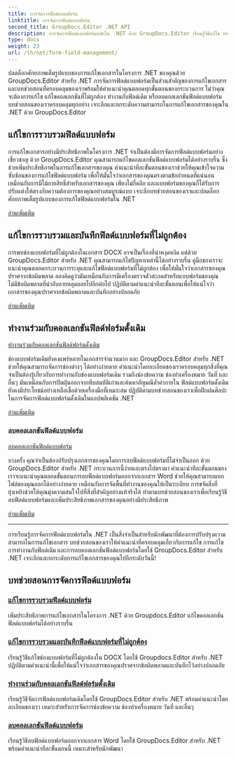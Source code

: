 ```yaml
---
title: การจัดการฟิลด์แบบฟอร์ม
linktitle: การจัดการฟิลด์แบบฟอร์ม
second_title: GroupDocs.Editor .NET API
description: การจัดการฟิลด์แบบฟอร์มหลักใน .NET ด้วย GroupDocs.Editor เรียนรู้วิธีแก้ไข ทำงานกับระบบเดิม และลบคอลเล็กชันฟิลด์แบบฟอร์มได้อย่างราบรื่น
type: docs
weight: 23
url: /th/net/form-field-management/
---
```

ปลดล็อกศักยภาพเต็มรูปแบบของการแก้ไขเอกสารในโครงการ .NET ของคุณด้วย GroupDocs.Editor สำหรับ .NET การจัดการฟิลด์แบบฟอร์มเป็นส่วนสำคัญของการแก้ไขเอกสาร และบทช่วยสอนที่ครอบคลุมของเราพร้อมให้คำแนะนำคุณตลอดทุกขั้นตอนของกระบวนการ ไม่ว่าคุณจะต้องการแก้ไข แก้ไขคอลเลกชันที่ไม่ถูกต้อง ทำงานกับฟิลด์เดิม หรือลบคอลเลกชันฟิลด์แบบฟอร์ม บทช่วยสอนของเราครอบคลุมทุกอย่าง เจาะลึกและยกระดับความสามารถในการแก้ไขเอกสารของคุณใน .NET ด้วย GroupDocs.Editor

## แก้ไขการรวบรวมฟิลด์แบบฟอร์ม

การแก้ไขเอกสารอย่างมีประสิทธิภาพในโครงการ .NET จำเป็นต้องมีการจัดการฟิลด์แบบฟอร์มอย่างเชี่ยวชาญ ด้วย GroupDocs.Editor คุณสามารถแก้ไขคอลเลกชันฟิลด์แบบฟอร์มได้อย่างราบรื่น ซึ่งช่วยเพิ่มประสิทธิภาพในการแก้ไขเอกสารของคุณ คำแนะนำทีละขั้นตอนของเราช่วยให้คุณเข้าใจความซับซ้อนของการแก้ไขฟิลด์แบบฟอร์ม เพื่อให้มั่นใจว่าเอกสารของคุณตรงตามข้อกำหนดที่แน่นอน เหมือนกับการมีไม้กายสิทธิ์สำหรับเอกสารของคุณ เพียงไม่กี่คลิก และแบบฟอร์มของคุณก็ได้รับการปรับแต่งให้ตรงกับความต้องการของคุณอย่างสมบูรณ์แบบ เจาะลึกบทช่วยสอนของเราและปลดล็อกศักยภาพเต็มรูปแบบของการแก้ไขฟิลด์แบบฟอร์มใน .NET

[อ่านเพิ่มเติม](./edit-form-field-collection/)

## แก้ไขการรวบรวมและบันทึกฟิลด์แบบฟอร์มที่ไม่ถูกต้อง

การพบช่องแบบฟอร์มที่ไม่ถูกต้องในเอกสาร DOCX อาจเป็นเรื่องที่น่าหงุดหงิด แต่ด้วย GroupDocs.Editor สำหรับ .NET คุณสามารถแก้ไขปัญหาเหล่านี้ได้อย่างราบรื่น คู่มือของเราจะแนะนำคุณตลอดกระบวนการระบุและแก้ไขฟิลด์แบบฟอร์มที่ไม่ถูกต้อง เพื่อให้มั่นใจว่าเอกสารของคุณปราศจากข้อผิดพลาด ลองคิดดูว่ามันเหมือนกับการมีเครื่องตรวจตัวสะกดสำหรับแบบฟอร์มของคุณ ไม่มีข้อผิดพลาดที่น่าอับอายหลุดลอยไปอีกต่อไป ปฏิบัติตามคำแนะนำทีละขั้นตอนเพื่อให้แน่ใจว่าเอกสารของคุณปราศจากข้อผิดพลาดและบันทึกอย่างปลอดภัย

[อ่านเพิ่มเติม](./fix-invalid-form-field-collection-save/)

## ทำงานร่วมกับคอลเลกชันฟิลด์ฟอร์มดั้งเดิม
[ทำงานร่วมกับคอลเลกชันฟิลด์ฟอร์มดั้งเดิม](./work-legacy-form-field-collection/)

ช่องแบบฟอร์มเดิมยังคงแพร่หลายในเอกสารจำนวนมาก และ GroupDocs.Editor สำหรับ .NET ช่วยให้คุณสามารถจัดการช่องต่างๆ ได้อย่างง่ายดาย คำแนะนำโดยละเอียดของเราครอบคลุมทุกสิ่งที่คุณจำเป็นต้องรู้เกี่ยวกับการทำงานกับช่องแบบฟอร์มเดิม รวมถึงช่องข้อความ ช่องทำเครื่องหมาย วันที่ และอื่นๆ มันเหมือนกับการปัดฝุ่นออกจากหีบสมบัติเก่าและค้นหาอัญมณีล้ำค่าภายใน ฟิลด์แบบฟอร์มดั้งเดิมยังคงมีประโยชน์อย่างเหลือเชื่อด้วยเครื่องมือที่เหมาะสม ปฏิบัติตามบทช่วยสอนของเราเพื่อฝึกฝนศิลปะในการจัดการฟิลด์แบบฟอร์มดั้งเดิมในแอปพลิเคชัน .NET

[อ่านเพิ่มเติม](./work-legacy-form-field-collection/)

### ลบคอลเลกชันฟิลด์แบบฟอร์ม
[ลบคอลเลกชันฟิลด์แบบฟอร์ม](./remove-form-field-collection/)

บางครั้ง คุณจำเป็นต้องปรับปรุงเอกสารของคุณโดยการลบฟิลด์แบบฟอร์มที่ไม่จำเป็นออก ด้วย GroupDocs.Editor สำหรับ .NET กระบวนการนี้ง่ายและตรงไปตรงมา คำแนะนำทีละขั้นตอนของเราจะแนะนำคุณตลอดขั้นตอนการลบฟิลด์แบบฟอร์มออกจากเอกสาร Word ช่วยให้คุณสามารถแยกไฟล์ของคุณออกได้อย่างง่ายดาย เหมือนกับการจัดพื้นที่ทำงานของคุณให้เป็นระเบียบ การขจัดสิ่งที่ยุ่งเหยิงช่วยให้คุณมุ่งความสนใจไปที่สิ่งที่สำคัญอย่างแท้จริงได้ ทำตามบทช่วยสอนของเราเพื่อเรียนรู้วิธีลบฟิลด์แบบฟอร์มและเพิ่มประสิทธิภาพเอกสารของคุณอย่างมีประสิทธิภาพ

[อ่านเพิ่มเติม](./remove-form-field-collection/)

---

การเรียนรู้การจัดการฟิลด์แบบฟอร์มใน .NET เป็นสิ่งจำเป็นสำหรับนักพัฒนาที่ต้องการปรับปรุงความสามารถในการแก้ไขเอกสาร บทช่วยสอนของเราให้คำแนะนำที่ครอบคลุมเกี่ยวกับการแก้ไข การแก้ไข การทำงานกับฟิลด์เดิม และการลบคอลเลกชันฟิลด์แบบฟอร์มโดยใช้ GroupDocs.Editor สำหรับ .NET เจาะลึกและยกระดับการแก้ไขเอกสารของคุณไปอีกระดับวันนี้!
## บทช่วยสอนการจัดการฟิลด์แบบฟอร์ม
### [แก้ไขการรวบรวมฟิลด์แบบฟอร์ม](./edit-form-field-collection/)
เพิ่มประสิทธิภาพการแก้ไขเอกสารในโครงการ .NET ด้วย Groupdocs.Editor แก้ไขคอลเลกชันฟิลด์แบบฟอร์มได้อย่างราบรื่น
### [แก้ไขการรวบรวมและบันทึกฟิลด์แบบฟอร์มที่ไม่ถูกต้อง](./fix-invalid-form-field-collection-save/)
เรียนรู้วิธีแก้ไขช่องแบบฟอร์มที่ไม่ถูกต้องใน DOCX โดยใช้ Groupdocs.Editor สำหรับ .NET ปฏิบัติตามคำแนะนำนี้เพื่อให้แน่ใจว่าเอกสารของคุณปราศจากข้อผิดพลาดและบันทึกไว้อย่างปลอดภัย
### [ทำงานร่วมกับคอลเลกชันฟิลด์ฟอร์มดั้งเดิม](./work-legacy-form-field-collection/)
เรียนรู้วิธีจัดการฟิลด์แบบฟอร์มเดิมโดยใช้ GroupDocs.Editor สำหรับ .NET พร้อมคำแนะนำโดยละเอียดของเรา เหมาะสำหรับการจัดการช่องข้อความ ช่องทำเครื่องหมาย วันที่ และอื่นๆ
### [ลบคอลเลกชันฟิลด์แบบฟอร์ม](./remove-form-field-collection/)
เรียนรู้วิธีลบฟิลด์แบบฟอร์มออกจากเอกสาร Word โดยใช้ GroupDocs.Editor สำหรับ .NET พร้อมคำแนะนำทีละขั้นตอนนี้ เหมาะสำหรับนักพัฒนา